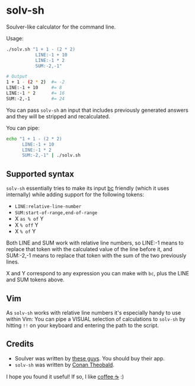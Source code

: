 # solv-sh

Soulver-like calculator for the command line.

Usage:

```sh
./solv.sh "1 + 1 - (2 * 2)
           LINE:-1 + 10
           LINE:-1 * 2
           SUM:-2,-1"

# Output
1 + 1 - (2 * 2)  #= -2
LINE:-1 + 10     #= 8
LINE:-1 * 2      #= 16
SUM:-2,-1        #= 24
```

You can pass `solv-sh` an input that includes previously generated answers and
they will be stripped and recalculated.


You can pipe:

```sh
echo "1 + 1 - (2 * 2)
      LINE:-1 + 10
      LINE:-1 * 2
      SUM:-2,-1" | ./solv.sh
```

## Supported syntax

`solv-sh` essentially tries to make its input
[bc](https://linux.die.net/man/1/bc) friendly (which it uses internally) while
adding support for the following tokens:

- `LINE:relative-line-number`
- `SUM:start-of-range,end-of-range`
- X `as % of` Y
- X `% off` Y
- X `% of` Y

Both LINE and SUM work with relative line numbers, so LINE:-1 means to replace
that token with the calculated value of the line before it, and SUM:-2,-1 means
to replace that token with the sum of the two previously lines.

X and Y correspond to any expression you can make with `bc`, plus the LINE and
SUM tokens above.

## Vim

As `solv-sh` works with relative line numbers it's especially handy to use
within Vim: You can pipe a VISUAL selection of calculations to `solv-sh` by
hitting `!!` on your keyboard and entering the path to the script.

## Credits

- Soulver was written by [these guys](https://soulver.app/). You should buy their app.
- `solv-sh` was written by [Conan Theobald](https://github.com/shuckster/).

I hope you found it useful! If so, I like [coffee ☕️](https://www.buymeacoffee.com/shuckster) :)
